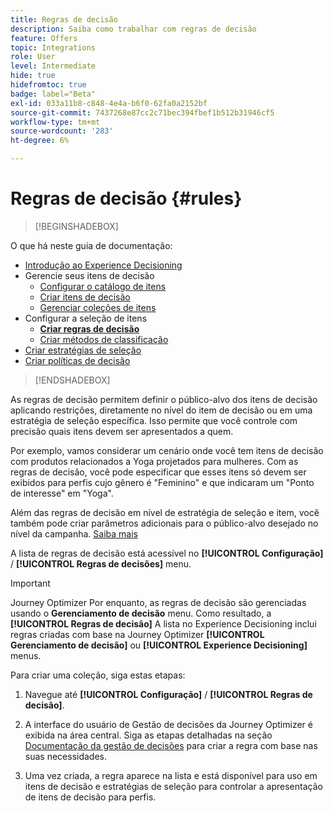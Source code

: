 ```yaml
---
title: Regras de decisão
description: Saiba como trabalhar com regras de decisão
feature: Offers
topic: Integrations
role: User
level: Intermediate
hide: true
hidefromtoc: true
badge: label="Beta"
exl-id: 033a11b8-c848-4e4a-b6f0-62fa0a2152bf
source-git-commit: 7437268e87cc2c71bec394fbef1b512b31946cf5
workflow-type: tm+mt
source-wordcount: '283'
ht-degree: 6%

---
```


# Regras de decisão {#rules}

>[!BEGINSHADEBOX]

O que há neste guia de documentação:

* [Introdução ao Experience Decisioning](gs-experience-decisioning.md)
* Gerencie seus itens de decisão
   * [Configurar o catálogo de itens](catalogs.md)
   * [Criar itens de decisão](items.md)
   * [Gerenciar coleções de itens](collections.md)
* Configurar a seleção de itens
   * **[Criar regras de decisão](rules.md)**
   * [Criar métodos de classificação](ranking.md)
* [Criar estratégias de seleção](selection-strategies.md)
* [Criar políticas de decisão](create-decision.md)

>[!ENDSHADEBOX]

As regras de decisão permitem definir o público-alvo dos itens de decisão aplicando restrições, diretamente no nível do item de decisão ou em uma estratégia de seleção específica. Isso permite que você controle com precisão quais itens devem ser apresentados a quem.

Por exemplo, vamos considerar um cenário onde você tem itens de decisão com produtos relacionados a Yoga projetados para mulheres. Com as regras de decisão, você pode especificar que esses itens só devem ser exibidos para perfis cujo gênero é &quot;Feminino&quot; e que indicaram um &quot;Ponto de interesse&quot; em &quot;Yoga&quot;.

Além das regras de decisão em nível de estratégia de seleção e item, você também pode criar parâmetros adicionais para o público-alvo desejado no nível da campanha. [Saiba mais](../campaigns/create-campaign.md)

A lista de regras de decisão está acessível no **[!UICONTROL Configuração]** / **[!UICONTROL Regras de decisões]** menu.

<!--![](assets/decision-rules-list.png)-->

>[!IMPORTANT]
>
>Journey Optimizer Por enquanto, as regras de decisão são gerenciadas usando o **Gerenciamento de decisão** menu. Como resultado, a **[!UICONTROL Regras de decisão]** A lista no Experience Decisioning inclui regras criadas com base na Journey Optimizer **[!UICONTROL Gerenciamento de decisão]** ou **[!UICONTROL Experience Decisioning]** menus.

Para criar uma coleção, siga estas etapas:

1. Navegue até **[!UICONTROL Configuração]** / **[!UICONTROL Regras de decisão]**.
1. A interface do usuário de Gestão de decisões da Journey Optimizer é exibida na área central. Siga as etapas detalhadas na seção [Documentação da gestão de decisões](../offers/offer-library/creating-decision-rules.md) para criar a regra com base nas suas necessidades.

1. Uma vez criada, a regra aparece na lista e está disponível para uso em itens de decisão e estratégias de seleção para controlar a apresentação de itens de decisão para perfis.
